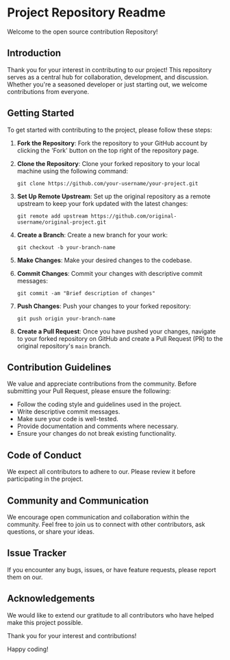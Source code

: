 # Project Repository Readme

Welcome to the open source contribution Repository!

## Introduction

Thank you for your interest in contributing to our project! This repository serves as a central hub for collaboration, development, and discussion. Whether you're a seasoned developer or just starting out, we welcome contributions from everyone.

## Getting Started

To get started with contributing to the project, please follow these steps:

1. **Fork the Repository**: Fork the repository to your GitHub account by clicking the 'Fork' button on the top right of the repository page.

2. **Clone the Repository**: Clone your forked repository to your local machine using the following command:
   ```
   git clone https://github.com/your-username/your-project.git
   ```

3. **Set Up Remote Upstream**: Set up the original repository as a remote upstream to keep your fork updated with the latest changes:
   ```
   git remote add upstream https://github.com/original-username/original-project.git
   ```

4. **Create a Branch**: Create a new branch for your work:
   ```
   git checkout -b your-branch-name
   ```

5. **Make Changes**: Make your desired changes to the codebase.

6. **Commit Changes**: Commit your changes with descriptive commit messages:
   ```
   git commit -am "Brief description of changes"
   ```

7. **Push Changes**: Push your changes to your forked repository:
   ```
   git push origin your-branch-name
   ```

8. **Create a Pull Request**: Once you have pushed your changes, navigate to your forked repository on GitHub and create a Pull Request (PR) to the original repository's `main` branch.

## Contribution Guidelines

We value and appreciate contributions from the community. Before submitting your Pull Request, please ensure the following:

- Follow the coding style and guidelines used in the project.
- Write descriptive commit messages.
- Make sure your code is well-tested.
- Provide documentation and comments where necessary.
- Ensure your changes do not break existing functionality.

## Code of Conduct

We expect all contributors to adhere to our. Please review it before participating in the project.

## Community and Communication

We encourage open communication and collaboration within the community. Feel free to join us to connect with other contributors, ask questions, or share your ideas.

## Issue Tracker

If you encounter any bugs, issues, or have feature requests, please report them on our.

## Acknowledgements

We would like to extend our gratitude to all contributors who have helped make this project possible.

Thank you for your interest and contributions!

Happy coding!
